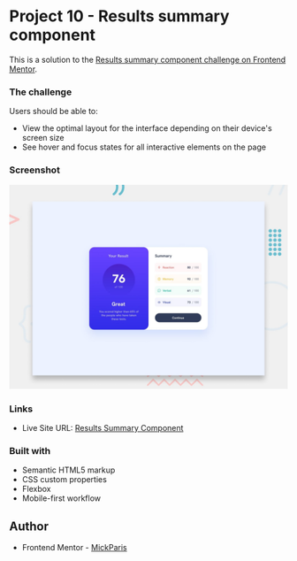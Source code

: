 # Project 10 - Results summary component

This is a solution to the [Results summary component challenge on Frontend Mentor](https://www.frontendmentor.io/challenges/results-summary-component-CE_K6s0maV).


### The challenge

Users should be able to:

- View the optimal layout for the interface depending on their device's screen size
- See hover and focus states for all interactive elements on the page

### Screenshot

![preview](images/preview.jpg)

### Links

- Live Site URL: [Results Summary Component](https://mickparis.github.io/Project-10---Results-summary-component/)

### Built with

- Semantic HTML5 markup
- CSS custom properties
- Flexbox
- Mobile-first workflow

## Author

- Frontend Mentor - [MickParis](https://www.frontendmentor.io/profile/MickParis)
